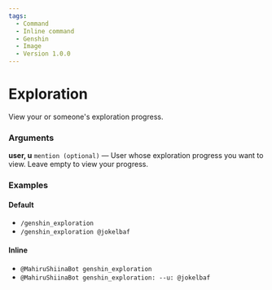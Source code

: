 ```yaml
---
tags:
  - Command
  - Inline command
  - Genshin
  - Image
  - Version 1.0.0
---
```


# Exploration

View your or someone's exploration progress.

### Arguments

**user, u**  `mention (optional)` — User whose exploration progress you want to view. Leave empty to view your progress.

### Examples

#### Default
+ `/genshin_exploration`
+ `/genshin_exploration @jokelbaf`

#### Inline
+ `@MahiruShiinaBot genshin_exploration`
+ `@MahiruShiinaBot genshin_exploration: --u: @jokelbaf`